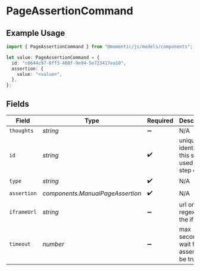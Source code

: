# PageAssertionCommand

## Example Usage

```typescript
import { PageAssertionCommand } from "@momentic/js/models/components";

let value: PageAssertionCommand = {
  id: "c0644c97-0ff3-408f-9e94-5e723417ea10",
  assertion: {
    value: "<value>",
  },
};
```

## Fields

| Field                                               | Type                                                | Required                                            | Description                                         |
| --------------------------------------------------- | --------------------------------------------------- | --------------------------------------------------- | --------------------------------------------------- |
| `thoughts`                                          | *string*                                            | :heavy_minus_sign:                                  | N/A                                                 |
| `id`                                                | *string*                                            | :heavy_check_mark:                                  | unique identifier to this step, used for step cache |
| `type`                                              | *string*                                            | :heavy_check_mark:                                  | N/A                                                 |
| `assertion`                                         | *components.ManualPageAssertion*                    | :heavy_check_mark:                                  | N/A                                                 |
| `iframeUrl`                                         | *string*                                            | :heavy_minus_sign:                                  | url or url regex for the iframe                     |
| `timeout`                                           | *number*                                            | :heavy_minus_sign:                                  | max seconds to wait for the assertion to be true    |